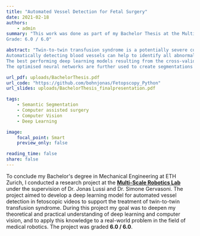 ```yaml
---
title: "Automated Vessel Detection for Fetal Surgery"
date: 2021-02-18
authors:
    - admin
summary: "This work was done as part of my Bachelor Thesis at the Multi-Scale Robotics Lab at ETH Zurich, where I developed a deep learning model for automated vessel detection in fetoscopic videos.
Grade: 6.0 / 6.0"

abstract: "Twin-to-twin transfusion syndrome is a potentially severe condition in pregnancies, where twins share a single placenta. The most promising treatment is fetoscopic laser coagulation, where the clinician localises and ablates abnormal vessels to balance the blood flow between the twin fetuses again. The surgical procedure is particularly challenging due to poor visibility, challenging lighting conditions, a limited field of view of the fetoscopic camera and low overall image quality.
Automatically detecting blood vessels can help to identify all abnormalities, which facilitates the surgery. A solution using deep-learning models that creates binary segmentation is proposed. The binary segmentation can be recombined with the fetoscopic video frames to enhance the surgeons view on the placental blood vessels directly. As part of this thesis, a new dataset of 270 fetoscopic video frames is created of data acquired from a human placenta in an ex vivo setting. The video frames were annotated by an undergraduate student and used to evaluate 26 different state-of-the-art segmentation networks through cross-validation.
The best performing deep learning models resulting from the cross-validations are optimised and qualitatively evaluated on a test set. The obtained architectures can produce segmentations with a high similarity to the ground-truth annotations even outperforming the annotations of the undergraduate student in some cases.
The optimised neural networks are further used to create segmentations on video sequences, where different modalities to enhance the view on the placental blood vessel are implemented."

url_pdf: uploads/BachelorThesis.pdf
url_code: "https://github.com/bohnjonas/Fetopscopy_Python"
url_slides: uploads/BachelorThesis_finalpresentation.pdf

tags: 
    - Semantic Segmentation
    - Computer assisted surgery
    - Computer Vision
    - Deep Learning

image:
    focal_point: Smart
    preview_only: false

reading_time: false
share: false
---
```


To conclude my Bachelor's degree in Mechanical Engineering at ETH Zurich, I conducted a research project at the [**Multi-Scale Robotics Lab**](https://www.msrl.ethz.ch/) under the supervision of Dr. Jonas Lussi and Dr. Simone Gervasoni. The project aimed to develop a deep learning model for automated vessel detection in fetoscopic videos to support the treatment of twin-to-twin transfusion syndrome. During this project my goal was to deepen my theoretical and practical understanding of deep learning and computer vision, and to apply this knowledge to a real-world problem in the field of medical robotics. The project was graded **6.0 / 6.0**.
